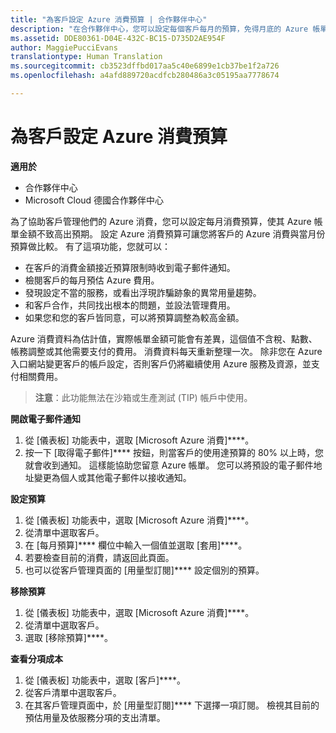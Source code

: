 ```yaml
---
title: "為客戶設定 Azure 消費預算 | 合作夥伴中心"
description: "在合作夥伴中心，您可以設定每個客戶每月的預算，免得月底的 Azure 帳單金額讓他們很吃驚。"
ms.assetid: DDE80361-D04E-432C-BC15-D735D2AE954F
author: MaggiePucciEvans
translationtype: Human Translation
ms.sourcegitcommit: cb3523dffbd017aa5c40e6899e1cb37be1f2a726
ms.openlocfilehash: a4afd889720acdfcb280486a3c05195aa7778674

---
```


# 為客戶設定 Azure 消費預算

**適用於**

-  合作夥伴中心
-  Microsoft Cloud 德國合作夥伴中心

為了協助客戶管理他們的 Azure 消費，您可以設定每月消費預算，使其 Azure 帳單金額不致高出預期。 設定 Azure 消費預算可讓您將客戶的 Azure 消費與當月份預算做比較。 有了這項功能，您就可以： 

-   在客戶的消費金額接近預算限制時收到電子郵件通知。
-   檢閱客戶的每月預估 Azure 費用。
-   發現設定不當的服務，或看出浮現詐騙跡象的異常用量趨勢。
-   和客戶合作，共同找出根本的問題，並設法管理費用。
-   如果您和您的客戶皆同意，可以將預算調整為較高金額。

Azure 消費資料為估計值，實際帳單金額可能會有差異，這個值不含稅、點數、帳務調整或其他需要支付的費用。 消費資料每天重新整理一次。 除非您在 Azure 入口網站變更客戶的帳戶設定，否則客戶仍將繼續使用 Azure 服務及資源，並支付相關費用。 

>**注意**：此功能無法在沙箱或生產測試 (TIP) 帳戶中使用。

**開啟電子郵件通知**

1.  從 \[儀表板\] 功能表中，選取 \[Microsoft Azure 消費\]****。
2.  按一下 \[取得電子郵件\]**** 按鈕，則當客戶的使用達預算的 80% 以上時，您就會收到通知。 這樣能協助您留意 Azure 帳單。 您可以將預設的電子郵件地址變更為個人或其他電子郵件以接收通知。

<a href="" id="setabudget"></a>
**設定預算**

1.  從 \[儀表板\] 功能表中，選取 \[Microsoft Azure 消費\]****。
2.  從清單中選取客戶。
3.  在 \[每月預算\]**** 欄位中輸入一個值並選取 \[套用\]****。
4.  若要檢查目前的消費，請返回此頁面。
5.  也可以從客戶管理頁面的 \[用量型訂閱\]**** 設定個別的預算。

<a href="" id="removeabudget"></a>
**移除預算**

1.  從 \[儀表板\] 功能表中，選取 \[Microsoft Azure 消費\]****。
2.  從清單中選取客戶。
3.  選取 \[移除預算\]****。

<a href="" id="seeitemizedcosts"></a>
**查看分項成本**

1.  從 \[儀表板\] 功能表中，選取 \[客戶\]****。
2.  從客戶清單中選取客戶。
3.  在其客戶管理頁面中，於 \[用量型訂閱\]**** 下選擇一項訂閱。 檢視其目前的預估用量及依服務分項的支出清單。


 

 






<!--HONumber=Jan17_HO2-->


